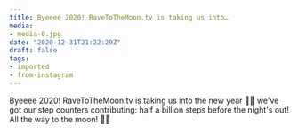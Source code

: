 ```yaml
---
title: Byeeee 2020! RaveToTheMoon.tv is taking us into…
media:
- media-0.jpg
date: "2020-12-31T21:22:29Z"
draft: false
tags:
- imported
- from-instagram
---
```

Byeeee 2020\! RaveToTheMoon.tv is taking us into the new year 💃🕺 we've got our step counters contributing: half a billion steps before the night's out\! All the way to the moon\! 🚀🌘

